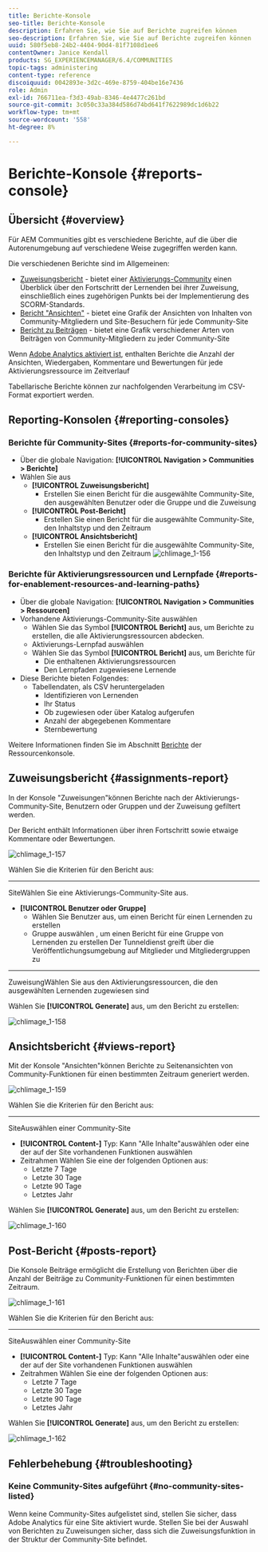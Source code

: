 ```yaml
---
title: Berichte-Konsole
seo-title: Berichte-Konsole
description: Erfahren Sie, wie Sie auf Berichte zugreifen können
seo-description: Erfahren Sie, wie Sie auf Berichte zugreifen können
uuid: 580f5eb8-24b2-4404-90d4-81f7108d1ee6
contentOwner: Janice Kendall
products: SG_EXPERIENCEMANAGER/6.4/COMMUNITIES
topic-tags: administering
content-type: reference
discoiquuid: 0042893e-3d2c-469e-8759-404be16e7436
role: Admin
exl-id: 766711ea-f3d3-49ab-8346-4e4477c261bd
source-git-commit: 3c050c33a384d586d74bd641f7622989dc1d6b22
workflow-type: tm+mt
source-wordcount: '558'
ht-degree: 8%

---
```


# Berichte-Konsole {#reports-console}

## Übersicht {#overview}

Für AEM Communities gibt es verschiedene Berichte, auf die über die Autorenumgebung auf verschiedene Weise zugegriffen werden kann.

Die verschiedenen Berichte sind im Allgemeinen:

* [Zuweisungsbericht](#assignments-report)  - bietet einer  [Aktivierungs-Community](overview.md#enablement-community) einen Überblick über den Fortschritt der Lernenden bei ihrer Zuweisung, einschließlich eines zugehörigen Punkts bei der Implementierung des SCORM-Standards.
* [Bericht &quot;Ansichten&quot;](#views-report)  - bietet eine Grafik der Ansichten von Inhalten von Community-Mitgliedern und Site-Besuchern für jede Community-Site
* [Bericht zu Beiträgen](#posts-report)  - bietet eine Grafik verschiedener Arten von Beiträgen von Community-Mitgliedern zu jeder Community-Site

Wenn [Adobe Analytics aktiviert ist](sites-console.md#analytics), enthalten Berichte die Anzahl der Ansichten, Wiedergaben, Kommentare und Bewertungen für jede Aktivierungsressource im Zeitverlauf

Tabellarische Berichte können zur nachfolgenden Verarbeitung im CSV-Format exportiert werden.

## Reporting-Konsolen {#reporting-consoles}

### Berichte für Community-Sites {#reports-for-community-sites}

* Über die globale Navigation: **[!UICONTROL Navigation > Communities > Berichte]**
* Wählen Sie aus
   * **[!UICONTROL Zuweisungsbericht]**
      * Erstellen Sie einen Bericht für die ausgewählte Community-Site, den ausgewählten Benutzer oder die Gruppe und die Zuweisung
   * **[!UICONTROL Post-Bericht]**
      * Erstellen Sie einen Bericht für die ausgewählte Community-Site, den Inhaltstyp und den Zeitraum
   * **[!UICONTROL Ansichtsbericht]**
      * Erstellen Sie einen Bericht für die ausgewählte Community-Site, den Inhaltstyp und den Zeitraum
         ![chlimage_1-156](assets/chlimage_1-156.png)

### Berichte für Aktivierungsressourcen und Lernpfade {#reports-for-enablement-resources-and-learning-paths}

* Über die globale Navigation: **[!UICONTROL Navigation > Communities > Ressourcen]**
* Vorhandene Aktivierungs-Community-Site auswählen
   * Wählen Sie das Symbol **[!UICONTROL Bericht]** aus, um Berichte zu erstellen, die alle Aktivierungsressourcen abdecken.
   * Aktivierungs-Lernpfad auswählen
   * Wählen Sie das Symbol **[!UICONTROL Bericht]** aus, um Berichte für
      * Die enthaltenen Aktivierungsressourcen
      * Den Lernpfaden zugewiesene Lernende
* Diese Berichte bieten Folgendes:
   * Tabellendaten, als CSV heruntergeladen
      * Identifizieren von Lernenden
      * Ihr Status
      * Ob zugewiesen oder über Katalog aufgerufen
      * Anzahl der abgegebenen Kommentare
      * Sternbewertung

Weitere Informationen finden Sie im Abschnitt [Berichte](resources.md#report) der Ressourcenkonsole.

## Zuweisungsbericht {#assignments-report}

In der Konsole &quot;Zuweisungen&quot;können Berichte nach der Aktivierungs-Community-Site, Benutzern oder Gruppen und der Zuweisung gefiltert werden.

Der Bericht enthält Informationen über ihren Fortschritt sowie etwaige Kommentare oder Bewertungen.

![chlimage_1-157](assets/chlimage_1-157.png)

Wählen Sie die Kriterien für den Bericht aus:

* ****
SiteWählen Sie eine Aktivierungs-Community-Site aus.
* **[!UICONTROL Benutzer oder Gruppe]**
   * Wählen Sie Benutzer aus, um einen Bericht für einen Lernenden zu erstellen
   * Gruppe auswählen , um einen Bericht für eine Gruppe von Lernenden zu erstellen
Der Tunneldienst greift über die Veröffentlichungsumgebung auf Mitglieder und Mitgliedergruppen zu
* ****
ZuweisungWählen Sie aus den Aktivierungsressourcen, die den ausgewählten Lernenden zugewiesen sind

Wählen Sie **[!UICONTROL Generate]** aus, um den Bericht zu erstellen:

![chlimage_1-158](assets/chlimage_1-158.png)

## Ansichtsbericht {#views-report}

Mit der Konsole &quot;Ansichten&quot;können Berichte zu Seitenansichten von Community-Funktionen für einen bestimmten Zeitraum generiert werden.

![chlimage_1-159](assets/chlimage_1-159.png)

Wählen Sie die Kriterien für den Bericht aus:

* ****
SiteAuswählen einer Community-Site
* **[!UICONTROL Content-]**
Typ: Kann &quot;Alle Inhalte&quot;auswählen oder eine der auf der Site vorhandenen Funktionen auswählen
* Zeitrahmen
Wählen Sie eine der folgenden Optionen aus:
   * Letzte 7 Tage
   * Letzte 30 Tage
   * Letzte 90 Tage
   * Letztes Jahr

Wählen Sie **[!UICONTROL Generate]** aus, um den Bericht zu erstellen:

![chlimage_1-160](assets/chlimage_1-160.png)

## Post-Bericht {#posts-report}

Die Konsole Beiträge ermöglicht die Erstellung von Berichten über die Anzahl der Beiträge zu Community-Funktionen für einen bestimmten Zeitraum.

![chlimage_1-161](assets/chlimage_1-161.png)

Wählen Sie die Kriterien für den Bericht aus:

* ****
SiteAuswählen einer Community-Site
* **[!UICONTROL Content-]**
Typ: Kann &quot;Alle Inhalte&quot;auswählen oder eine der auf der Site vorhandenen Funktionen auswählen
* Zeitrahmen
Wählen Sie eine der folgenden Optionen aus:
   * Letzte 7 Tage
   * Letzte 30 Tage
   * Letzte 90 Tage
   * Letztes Jahr

Wählen Sie **[!UICONTROL Generate]** aus, um den Bericht zu erstellen:

![chlimage_1-162](assets/chlimage_1-162.png)

## Fehlerbehebung {#troubleshooting}

### Keine Community-Sites aufgeführt {#no-community-sites-listed}

Wenn keine Community-Sites aufgelistet sind, stellen Sie sicher, dass Adobe Analytics für eine Site aktiviert wurde. Stellen Sie bei der Auswahl von Berichten zu Zuweisungen sicher, dass sich die Zuweisungsfunktion in der Struktur der Community-Site befindet.
